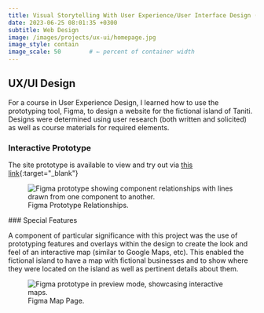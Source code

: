 ```yaml
---
title: Visual Storytelling With User Experience/User Interface Design (Educational Project)
date: 2023-06-25 08:01:35 +0300
subtitle: Web Design
image: /images/projects/ux-ui/homepage.jpg
image_style: contain
image_scale: 50        # ← percent of container width
---
```

## UX/UI Design
For a course in User Experience Design, I learned how to use the prototyping tool, Figma, to design a website for the fictional island of Taniti. Designs were determined using user research (both written and solicited) as well as course materials for required elements.
### Interactive Prototype

The site prototype is available to view and try out via [this link](https://www.figma.com/proto/Qtu1djwEQoYkw7fUsIEorV/Website?node-id=0-1&t=HCnpI9JtN2uEBmfg-1){:target="_blank"} 

<figure>
  <img src="{{site.url}}/images/projects/ux-ui/prototype.jpg" alt="Figma prototype showing component relationships with lines drawn from one component to another."/>
  <figcaption> Figma Prototype Relationships.</figcaption>
</figure>
### Special Features

A component of particular significance with this project was the use of prototyping features and overlays within the design to create the look and feel of an interactive map (similar to Google Maps, etc). This enabled the fictional island to have a map with fictional businesses and to show where they were located on the island as well as pertinent details about them.

<figure>
  <img src="{{site.url}}/images/projects/ux-ui/mapPage.jpg" alt="Figma prototype in preview mode, showcasing interactive maps."/>
  <figcaption> Figma Map Page.</figcaption>
</figure>
